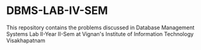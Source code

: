 # DBMS-LAB-IV-SEM
This repository contains the problems discussed in Database Management Systems Lab II-Year II-Sem at Vignan's Institute of Information Technology Visakhapatnam
